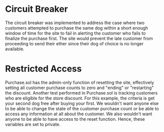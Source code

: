 # Circuit Breaker
The circuit breaker was implemented to address the case where two customers attempted to purchase the same dog within a short enough window of time for the site to fail in alerting the customer who fails to finalize the purchase first. The site would prevent the late customer from proceeding to send their ether since their dog of choice is no longer available.

# Restricted Access
Purchase.sol has the admin-only function of resetting the site, effectively setting all customer purchase counts to zero and "ending" or "restarting" the discount. Another test performed in Purchase.sol is tracking customers who are eligible for the store discount. For this example, the criteria is get your second dog free after buying your first. We wouldn't want anyone else to be able to change the state of the customer purchase count or be able to access any information at all about the customer. We also wouldn't want anyone to be able to have access to the reset function. Hence, these variables are set to private. 